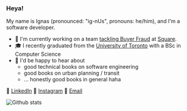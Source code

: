 ### Heya!

My name is Ignas (pronounced: "ig-nUs", pronouns: he/him), and I'm a software developer.

- 💼 I'm currently working on a team [tackling Buyer Fraud](https://squareup.com/us/en/payments/risk-manager) at [Square](https://squareup.com/us/en).
- 🎓 I recently graduated from the [University of Toronto](https://www.utoronto.ca/) with a BSc in Computer Science
- 👀 I'd be happy to hear about
  - good technical books on software engineering
  - good books on urban planning / transit 
  - ... honestly good books in general haha

🔗 [LinkedIn](https://www.linkedin.com/in/ignas-panero-armoska/)
🔗 [Instagram](https://www.instagram.com/ignor.nt/)
🔗 [Email](mailto:ignasgithub.bvmv1@simplelogin.com)

![Github stats](https://github-readme-stats.vercel.app/api?username=ignaspa)
